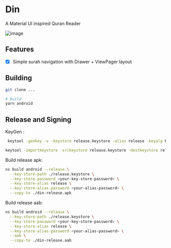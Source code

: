 # Din

A Material UI inspired Quran Reader

![image](https://user-images.githubusercontent.com/71118951/183293892-aea43eef-9ed0-4c08-af93-b2648db416f1.png)


## Features

- [x] Simple surah navigation with Drawer + ViewPager layout

## Building

```sh
git clone ...

# build
yarn android
```

## Release and Signing

KeyGen :

```sh
 keytool -genkey -v -keystore release.keystore -alias release -keyalg RSA -keysize 2048 -validity 10000
```

```sh
keytool -importkeystore -srckeystore release.keystore -destkeystore release.keystore -deststoretype pkcs12
```

Build release apk:

```sh
ns build android --release \
  --key-store-path ./release.keystore \
  --key-store-password <your-key-store-password> \
  --key-store-alias release \
  --key-store-alias-password <your-alias-password> \
  --copy-to ./din-release.apk
```

Build release aab:

```sh
ns build android --release \
  --key-store-path ./release.keystore \
  --key-store-password <your-key-store-password> \
  --key-store-alias release \
  --key-store-alias-password <your-alias-password> \
  --aab \
  --copy-to ./din-release.aab
```
